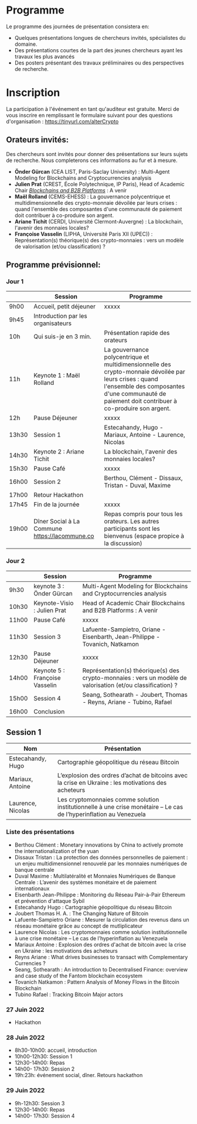 # Programme 
Le programme des journées de présentation consistera en: 

- Quelques présentations longues de chercheurs invités, spécialistes du domaine.
- Des présentations courtes de la part des jeunes chercheurs ayant les travaux les plus avancés
- Des posters présentant des travaux préliminaires ou des perspectives de recherche.

# Inscription
La participation à l'événement en tant qu'auditeur est gratuite. Merci de vous inscrire en remplissant le formulaire suivant pour des questions d'organisation : https://tinyurl.com/alterCrypto

## Orateurs invités:
Des chercheurs sont invités pour donner des présentations sur leurs sujets de recherche. Nous completerons ces informations au fur et à mesure.
- **Önder Gürcan** (CEA LIST, Paris-Saclay University) : Multi-Agent Modeling for Blockchains and Cryptocurrencies analysis
- **Julien Prat** (CREST, École Polytechnique, IP Paris), Head of Academic Chair [*Blockchains and B2B Platforms*](https://blockchain-chair.io/) : A venir
- **Maël Rolland** (CEMS-EHESS) : La gouvernance polycentrique et multidimensionnelle des crypto-monnaie dévoilée par leurs crises : quand l'ensemble des composantes d'une communauté de paiement doit contribuer à co-produire son argent.
- **Ariane Tichit** (CERDI, Université Clermont-Auvergne) : La blockchain, l'avenir des monnaies locales?
- **Françoise Vasselin** (LIPHA, Université Paris XII (UPEC)) : Représentation(s) théorique(s) des crypto-monnaies : vers un modèle de valorisation (et/ou classification) ?

## Programme prévisionnel:
### Jour 1

|   | Session                       | Programme                        |                                                                                                                                                                              
|-------|------------------------------------------------|------------------------------------------------------------------------------------------------------------------------------------------------------------------------------------------------------------|
| 9h00  | Accueil, petit déjeuner                        | xxxxx                                                                                                                                                                                                      | 
| 9h45  | Introduction par les organisateurs             |                                                                                                                                                                                                            |  
| 10h   | Qui suis-je en 3 min.                          | Présentation rapide des orateurs                                                                                                                                                                           | 
| 11h   | Keynote 1 : Maël Rolland                       | La gouvernance polycentrique et multidimensionnelle des crypto-monnaie dévoilée par leurs crises : quand l'ensemble des composantes d'une communauté de paiement doit contribuer à co-produire son argent. |   |   |
| 12h   | Pause Déjeuner                                 | xxxxx                                                                                                                                                                                                      |
| 13h30 | Session 1                                      | Estecahandy, Hugo - Mariaux, Antoine - Laurence, Nicolas                                                                                                                                                   |  
| 14h30 | Keynote 2 : Ariane Tichit                      | La blockchain, l'avenir des monnaies locales?                                                                                                                                                              |
| 15h30 | Pause Café                                     | xxxxx                                                                                                                                                                                                      |  
| 16h00 | Session 2                                      | Berthou, Clément - Dissaux, Tristan - Duval, Maxime                                                                                                                                                        | 
| 17h00 | Retour Hackathon                               |                                                                                                                                                                                                            | 
| 17h45 | Fin de la journée                              | xxxxx                                                                                                                                                                                                      |  
| 19h00 | Dîner Social à La Commune https://lacommune.co | Repas compris pour tous les orateurs. Les autres participants sont les bienvenus (espace propice à la discussion)                                                                                          |   |   |

### Jour 2
|   | Session                       | Programme                                                                                                                                                                                                    |
|-------|------------------------------------------------|------------------------------------------------------------------------------------------------------------------------------------------------------------------------------------------------------------|
| 9h30  | keynote 3 : Önder Gürcan       | Multi-Agent Modeling for Blockchains and Cryptocurrencies analysis                                           |   
| 10h30 | Keynote-Visio : Julien Prat    | Head of Academic Chair Blockchains and B2B Platforms : A venir                                               |   
| 11h00 | Pause Café                     | xxxxx                                                                                                        |   
| 11h30   | Session 3                      | Lafuente-Sampietro, Oriane - Eisenbarth, Jean-Philippe - Tovanich, Natkamon                                  | 
| 12h30   | Pause Déjeuner                 | xxxxx                                                                                                        | 
| 14h00 | Keynote 5 : Françoise Vasselin | Représentation(s) théorique(s) des crypto-monnaies : vers un modèle de valorisation (et/ou classification) ? |  
| 15h00 | Session 4                      | Seang, Sothearath - Joubert, Thomas - Reyns, Ariane - Tubino, Rafael                                         |   
| 16h00 | Conclusion                     |     

## Session 1

| Nom               | Présentation                                                                                                       |
|-------------------|--------------------------------------------------------------------------------------------------------------------|
| Estecahandy, Hugo | Cartographie géopolitique du réseau Bitcoin                                                                        |
| Mariaux, Antoine  | L’explosion des ordres d’achat de bitcoins avec la crise en Ukraine : les motivations des acheteurs                |
| Laurence, Nicolas | Les cryptomonnaies comme solution institutionnelle à une crise monétaire – Le cas de l’hyperinflation au Venezuela |


### Liste des présentations
* Berthou Clément : Monetary innovations by China to actively promote the internationalization of the yuan
* Dissaux Tristan : La protection des données personnelles de paiement : un enjeu multidimensionnel renouvelé par les monnaies numériques de banque centrale
* Duval Maxime : Multilatéralité et Monnaies Numériques de Banque Centrale : L’avenir des systèmes monétaire et de paiement internationaux
* Eisenbarth Jean-Philippe : Monitoring du Réseau Pair-à-Pair Ethereum et prévention d'attaque Sybil
* Estecahandy Hugo : Cartographie géopolitique du réseau Bitcoin
* Joubert Thomas H. A. : The Changing Nature of Bitcoin
* Lafuente-Sampietro Oriane  : Mesurer la circulation des revenus dans un réseau monétaire grâce au concept de mutliplicateur
* Laurence Nicolas : Les cryptomonnaies comme solution institutionnelle à une crise monétaire – Le cas de l’hyperinflation au Venezuela
* Mariaux Antoine : Explosion des ordres d'achat de bitcoin avec la crise en Ukraine : les motivations des acheteurs
* Reyns Ariane : What drives businesses to transact with Complementary Currencies ?
* Seang, Sothearath : An introduction to Decentralised Finance: overview and case study of the Fantom blockchain ecosystem
* Tovanich Natkamon : Pattern Analysis of Money Flows in the Bitcoin Blockchain
* Tubino Rafael : Tracking Bitcoin Major actors

### 27 Juin 2022
- Hackathon

### 28 Juin 2022 
- 8h30-10h00: accueil, introduction
- 10h00-12h30: Session 1
- 12h30-14h00: Repas
- 14h00- 17h30: Session 2
- 19h:23h: événement social, dîner. Retours hackathon

### 29 Juin 2022

- 9h-12h30: Session 3
- 12h30-14h00: Repas
- 14h00- 17h30: Session 4
